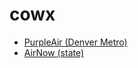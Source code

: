 # cowx

- [PurpleAir (Denver Metro)](https://www.purpleair.com/map?opt=1/mAQI/a10/cC0&select=2900#10.41/39.859/-105.2436)
- [AirNow (state)](https://fire.airnow.gov/?lat=40.0318363&lng=-105.25460029999999&zoom=10)
